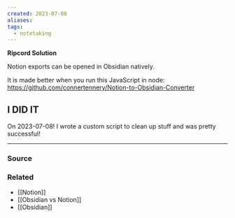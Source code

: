 ```yaml
---
created: 2023-07-08
aliases: 
tags:
  - notetaking
---
```

**Ripcord Solution**

Notion exports can be opened in Obsidian natively. 

It is made better when you run this JavaScript in node:
https://github.com/connertennery/Notion-to-Obsidian-Converter

## I DID IT
On 2023-07-08! I wrote a custom script to clean up stuff and was pretty successful!

****
### Source

### Related
- [[Notion]] 
- [[Obsidian vs Notion]] 
- [[Obsidian]]
